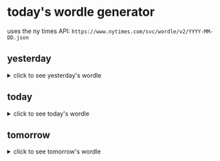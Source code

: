 # today's wordle generator

uses the ny times API: `https://www.nytimes.com/svc/wordle/v2/YYYY-MM-DD.json`

## yesterday

<details>
    <summary>click to see yesterday's wordle</summary>

    vinyl

</details>

## today

<details>
    <summary>click to see today's wordle</summary>

    octet

</details>

## tomorrow

<details>
    <summary>click to see tomorrow's wordle</summary>

    truly

</details>
